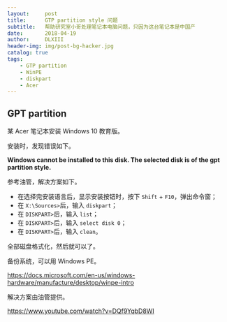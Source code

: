 ```yaml
---
layout:     post
title:      GTP partition style 问题
subtitle:   帮助研究室小哥处理笔记本电脑问题，只因为这台笔记本是中国产
date:       2018-04-19
author:     DLXIII
header-img: img/post-bg-hacker.jpg
catalog: true
tags:
    - GTP partition
    - WinPE
    - diskpart
    - Acer
---
```



## GPT partition

某 Acer 笔记本安装 Windows 10 教育版。

安装时，发现错误如下。

**Windows cannot be installed to this disk. The selected disk is of the gpt partition style.**
<!--more-->
参考油管，解决方案如下。

- 在选择完安装语言后，显示安装按钮时，按下 `Shift` + `F10`，弹出命令窗；
- 在 `X:\Sources>`后，输入 `diskpart`；
- 在 `DISKPART>`后，输入 `list`；
- 在 `DISKPART>`后，输入 `select disk 0`；
- 在 `DISKPART>`后，输入 `clean`。

全部磁盘格式化，然后就可以了。

备份系统，可以用 Windows PE。

https://docs.microsoft.com/en-us/windows-hardware/manufacture/desktop/winpe-intro

解决方案由油管提供。

https://www.youtube.com/watch?v=DQf9YqbD8WI
